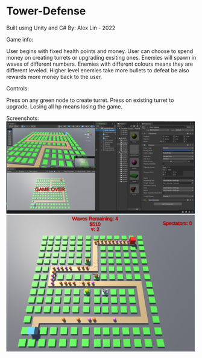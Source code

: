 # Tower-Defense
Built using Unity and C#
By: Alex Lin - 2022

Game info:  

User begins with fixed health points and money. User can choose to spend money on creating
turrets or upgrading exsiting ones. Enemies will spawn in waves of different numbers. Enemies with
different colours means they are different leveled. Higher level enemies take more bullets to defeat
be also rewards more money back to the user. 


Controls:  

Press on any green node to create turret. Press on existing turret to upgrade. Losing all hp means losing the game.

Screenshots:  
<img width=500 src="https://github.com/pxlin-09/Tower-Defense/blob/main/game%20screenshots/td1.png"/>
<img width=500 src="https://github.com/pxlin-09/Tower-Defense/blob/main/game%20screenshots/td2.png"/>

